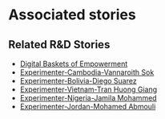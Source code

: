 # Associated stories

<!-- !!DO NOT REMOVE!! start autogenerated hyperlinks -->
## Related R&D Stories
- [Digital Baskets of Empowerment](/stories/?doc=Explorers_SLV)
- [Experimenter-Cambodia-Vannaroith Sok](/stories/?doc=Experimenters_KHM)
- [Experimenter-Bolivia-Diego Suarez](/stories/?doc=Experimenters_BOL)
- [Experimenter-Vietnam-Tran Huong Giang](/stories/?doc=Experimenters_VNM)
- [Experimenter-Nigeria-Jamila Mohammed](/stories/?doc=Experimenters_NGA)
- [Experimenter-Jordan-Mohamed Abmouli](/stories/?doc=Experimenters_JOR)
<!-- !!DO NOT REMOVE!! end autogenerated hyperlinks -->